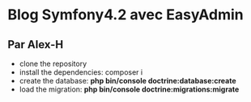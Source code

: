 # Blog Symfony4.2 avec EasyAdmin #
Par Alex-H
-------------
* clone the repository
* install the dependencies: composer i
* create the database: **php bin/console doctrine:database:create**
* load the migration: **php bin/console doctrine:migrations:migrate**